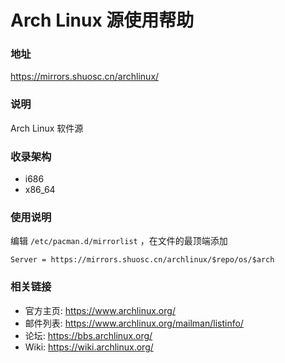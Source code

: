 # Arch Linux 源使用帮助 

### 地址

https://mirrors.shuosc.cn/archlinux/

### 说明 

Arch Linux 软件源

### 收录架构

  * i686
  * x86_64

### 使用说明 

编辑 `/etc/pacman.d/mirrorlist` ，在文件的最顶端添加

    Server = https://mirrors.shuosc.cn/archlinux/$repo/os/$arch
### 相关链接 

  * 官方主页: https://www.archlinux.org/
  * 邮件列表: https://www.archlinux.org/mailman/listinfo/
  * 论坛: https://bbs.archlinux.org/
  * Wiki: https://wiki.archlinux.org/

